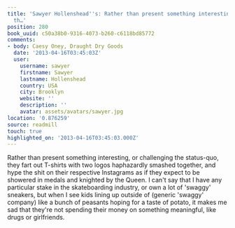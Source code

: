 ```yaml
---
title: 'Sawyer Hollenshead''s: Rather than present something interesting, or challenging
  th…'
position: 280
book_uuid: c50a38b0-9316-4073-b260-c6118bd85772
comments:
- body: Caesy Oney, Draught Dry Goods
  date: '2013-04-16T03:45:03Z'
  user:
    username: sawyer
    firstname: Sawyer
    lastname: Hollenshead
    country: USA
    city: Brooklyn
    website: ''
    description: ''
    avatar: assets/avatars/sawyer.jpg
location: '0.876259'
source: readmill
touch: true
highlighted_on: '2013-04-16T03:45:03.000Z'
---
```


Rather than present something interesting, or challenging the status-quo, they fart out T-shirts with two logos haphazardly smashed together, and hype the shit on their respective Instagrams as if they expect to be showered in medals and knighted by the Queen. I can't say that I have any particular stake in the skateboarding industry, or own a lot of 'swaggy' sneakers, but when I see kids lining up outside of (generic 'swaggy' company) like a bunch of peasants hoping for a taste of potato, it makes me sad that they're not spending their money on something meaningful, like drugs or girlfriends.